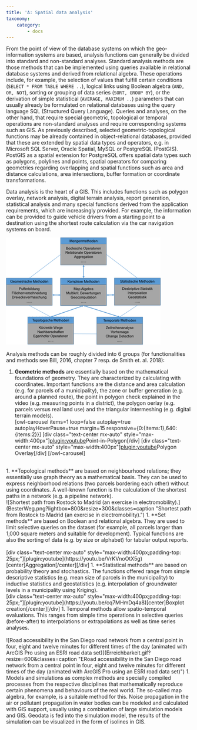 ```yaml
---
title: 'A: Spatial data analysis'
taxonomy:
    category:
        - docs
---
```


From the point of view of the database systems on which the geo-information systems are based, analysis functions can generally be divided into standard and non-standard analyses. Standard analysis methods are those methods that can be implemented using queries available in relational database systems and derived from relational algebra. These operations include, for example, the selection of values that fulfill certain conditions (`SELECT * FROM TABLE WHERE ..`), logical links using Boolean algebra (`AND, OR, NOT`), sorting or grouping of data series (`SORT, GROUP BY`), or the derivation of simple statistical (`AVERAGE, MAXIMUM ..`) parameters that can usually already be formulated on relational databases using the query language SQL (Structured Query Language). Queries and analyses, on the other hand, that require special geometric, topological or temporal operations are non-standard analyses and require corresponding systems such as GIS. As previously described, selected geometric-topological functions may be already contained in object-relational databases, provided that these are extended by spatial data types and operators, e.g. in Microsoft SQL Server, Oracle Spatial, MySQL or PostgreSQL (PostGIS). PostGIS as a spatial extension for PostgreSQL offers spatial data types such as polygons, polylines and points, spatial operators for comparing geometries regarding overlapping and spatial functions such as area and distance calculations, area intersections, buffer formation or coordinate transformations.

Data analysis is the heart of a GIS. This includes functions such as polygon overlay, network analysis, digital terrain analysis, report generation, statistical analysis and many special functions derived from the application requirements, which are increasingly provided. For example, the information can be provided to guide vehicle drivers from a starting point to a destination using the shortest route calculation via the car navigation systems on board.


![Grouping and selection of common GIS analysis methods](Folie1_25.png?lightbox=800&resize=300&classes=caption "Grouping and selection of common GIS analysis methods")

Analysis methods can be roughly divided into 6 groups (for functionalities and methods see Bill, 2016, chapter 7 resp. de Smith et. al. 2018):

1. **Geometric methods** are essentially based on the mathematical foundations of geometry. They are characterized by calculating with coordinates. Important functions are the distance and area calculation (e.g. for parcels of a municipality), the zone or buffer generation (e.g. around a planned route), the point in polygon check explained in the video (e.g. measuring points in a district), the polygon oerlay (e.g. parcels versus real land use) and the triangular intermeshing (e.g. digital terrain models).<br>
[owl-carousel items=1 loop=false autoplay=true autoplayHoverPause=true margin=15 responsive={0:{items:1},640:{items:2}}]
[div class="text-center mx-auto" style="max-width:400px"][plugin:youtube](https://youtu.be/BEttcbmRMvE)Point-in-Polygon[/div]
[div class="text-center mx-auto" style="max-width:400px"][plugin:youtube](https://youtu.be/zW0w5CVujUs)Polygon Overlay[/div]
[/owl-carousel]
<br>
1. **Topological methods** are based on neighbourhood relations; they essentially use graph theory as a mathematical basis. They can be used to express neighborhood relations (two parcels bordering each other) without using coordinates. A well-known function is the calculation of the shortest paths in a network (e.g. a pipeline network).
<br>
![Shortest path from Rostock to Madrid (an exercise in electromobility).](BesterWeg.png?lightbox=800&resize=300&classes=caption "Shortest path from Rostock to Madrid (an exercise in electromobility).")
1. **Set methods** are based on Boolean and relational algebra. They are used to limit selective queries on the dataset (for example, all parcels larger than 1,000 square meters and suitable for development). Typical functions are also the sorting of data (e.g. by size or alphabet) for tabular output reports.<br><br>
[div class="text-center mx-auto" style="max-width:400px;padding-top: 25px;"][plugin:youtube](https://youtu.be/VrKVnoOtX5g)[center]Aggregation[/center][/div]
1. **Statistical methods** are based on probability theory and stochastics. The functions offered range from simple descriptive statistics (e.g. mean size of parcels in the municipality) to inductive statistics and geostatistics (e.g. interpolation of groundwater levels in a municipality using Kriging).
<br>
[div class="text-center mx-auto" style="max-width:400px;padding-top: 25px;"][plugin:youtube](https://youtu.be/cq7MHmDq4a8)[center]Boxplot creation[/center][/div]
1. Temporal methods allow spatio-temporal evaluations. This ranges from simple time operations in selective queries (before-after) to interpolations or extrapolations as well as time series analyses.<br><br>
![Road accessibility in the San Diego road network from a central point in four, eight and twelve minutes for different times of the day (animated with ArcGIS Pro using an ESRI road data set)](Erreichbarkeit.gif?resize=600&classes=caption "ERoad accessibility in the San Diego road network from a central point in four, eight and twelve minutes for different times of the day (animated with ArcGIS Pro using an ESRI road data set)")
1. Models and simulations as complex methods are specially compiled processes from the respective disciplines that mathematically reproduce certain phenomena and behaviours of the real world. The so-called map algebra, for example, is a suitable method for this. Noise propagation in the air or pollutant propagation in water bodies can be modeled and calculated with GIS support, usually using a combination of large simulation models and GIS. Geodata is fed into the simulation model, the results of the simulation can be visualized in the form of isolines in GIS.
